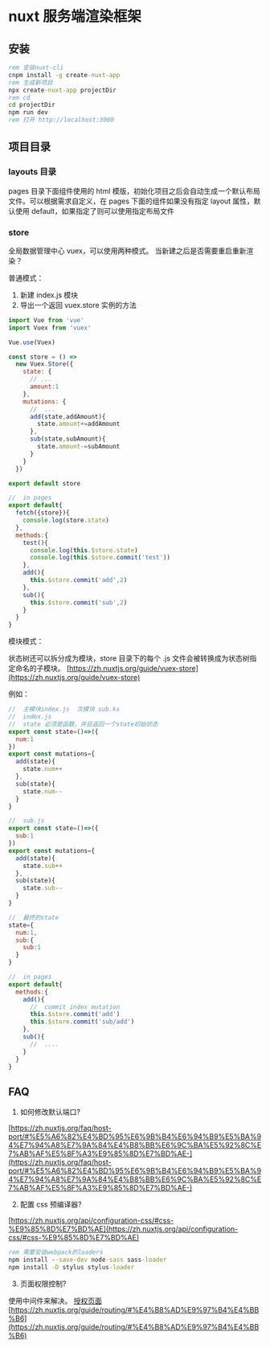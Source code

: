 # nuxt 服务端渲染框架

## 安装

```bat
rem 安装nuxt-cli
cnpm install -g create-nuxt-app
rem 生成新项目
npx create-nuxt-app projectDir
rem cd
cd projectDir
npm run dev
rem 打开 http://localhost:3000
```

## 项目目录

### layouts 目录

pages 目录下面组件使用的 html 模版，初始化项目之后会自动生成一个默认布局文件。可以根据需求自定义，在 pages 下面的组件如果没有指定 layout 属性，默认使用 default，如果指定了则可以使用指定布局文件

### store

全局数据管理中心 vuex，可以使用两种模式。
当新建之后是否需要重启重新渲染？

普通模式：

1. 新建 index.js 模块
2. 导出一个返回 vuex.store 实例的方法

```javascript
import Vue from 'vue'
import Vuex from 'vuex'

Vue.use(Vuex)

const store = () =>
  new Vuex.Store({
    state: {
      // ...
      amount:1
    },
    mutations: {
      //  ...
      add(state,addAmount){
        state.amount+=addAmount
      },
      sub(state,subAmount){
        state.amount-=subAmount
      }
    }
  })

export default store

//  in pages
export default{
  fetch({store}){
    console.log(store.state)
  },
  methods:{
    test(){
      console.log(this.$store.state)
      console.log(this.$store.commit('test'))
    },
    add(){
      this.$store.commit('add',2)
    },
    sub(){
      this.$store.commit('sub',2)
    }
  }
}
```

模块模式：

状态树还可以拆分成为模块，store 目录下的每个 .js 文件会被转换成为状态树指定命名的子模块。
[https://zh.nuxtjs.org/guide/vuex-store](https://zh.nuxtjs.org/guide/vuex-store)

例如：

```javascript
//  主模块index.js  次模块 sub.ks
//  index.js
//  state 必须是函数，并且返回一个state初始状态
export const state=()=>({
  num:1
})
export const mutations={
  add(state){
    state.num++
  },
  sub(state){
    state.num--
  }
}

//  sub.js
export const state=()=>({
  sub:1
})
export const mutations={
  add(state){
    state.sub++
  },
  sub(state){
    state.sub--
  }
}

//  最终的state
state={
  num:1,
  sub:{
    sub:1
  }
}

//  in pages
export default{
  methods:{
    add(){
      //  commit index mutation
      this.$store.commit('add')
      this.$store.commit('sub/add')
    },
    sub(){
      //  ....
    }
  }
}
```

## FAQ

1. 如何修改默认端口?

[https://zh.nuxtjs.org/faq/host-port/#%E5%A6%82%E4%BD%95%E6%9B%B4%E6%94%B9%E5%BA%94%E7%94%A8%E7%9A%84%E4%B8%BB%E6%9C%BA%E5%92%8C%E7%AB%AF%E5%8F%A3%E9%85%8D%E7%BD%AE-](https://zh.nuxtjs.org/faq/host-port/#%E5%A6%82%E4%BD%95%E6%9B%B4%E6%94%B9%E5%BA%94%E7%94%A8%E7%9A%84%E4%B8%BB%E6%9C%BA%E5%92%8C%E7%AB%AF%E5%8F%A3%E9%85%8D%E7%BD%AE-)

2. 配置 css 预编译器?

[https://zh.nuxtjs.org/api/configuration-css/#css-%E9%85%8D%E7%BD%AE](https://zh.nuxtjs.org/api/configuration-css/#css-%E9%85%8D%E7%BD%AE)

```bat
rem 需要安装webpack的loaders
npm install --save-dev node-sass sass-loader
npm install -D stylus stylus-loader
```

3. 页面权限控制?

使用中间件来解决。
[授权页面](https://zh.nuxtjs.org/examples/auth-routes)
[https://zh.nuxtjs.org/guide/routing/#%E4%B8%AD%E9%97%B4%E4%BB%B6](https://zh.nuxtjs.org/guide/routing/#%E4%B8%AD%E9%97%B4%E4%BB%B6)
